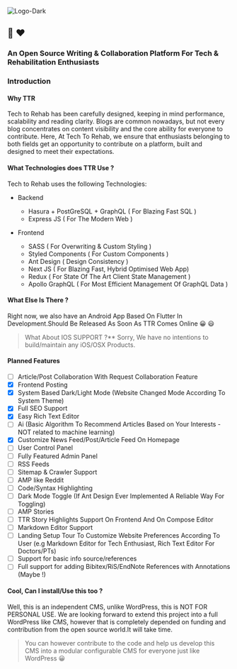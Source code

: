 ![Logo-Dark](https://i.ibb.co/VjztJqb/TTR-DARKsvg-1.jpg)

## :star_struck: :heart:

### An Open Source Writing & Collaboration Platform For Tech & Rehabilitation Enthusiasts

### Introduction

#### Why TTR

Tech to Rehab has been carefully designed, keeping in mind performance, scalability and reading clarity. Blogs are common nowadays, but not every blog concentrates on content visibility and the core ability for everyone to contribute. Here, At Tech To Rehab, we ensure that enthusiasts belonging to both fields get an opportunity to contribute on a platform, built and designed to meet their expectations.

#### What Technologies does TTR Use ?

Tech to Rehab uses the following Technologies:

- Backend

  - Hasura + PostGreSQL + GraphQL ( For Blazing Fast SQL )
  - Express JS ( For The Modern Web )

- Frontend
  - SASS ( For Overwriting & Custom Styling )
  - Styled Components ( For Custom Components )
  - Ant Design ( Design Consistency )
  - Next JS ( For Blazing Fast, Hybrid Optimised Web App)
  - Redux ( For State Of The Art Client State Management )
  - Apollo GraphQL ( For Most Efficient Management Of GraphQL Data )

#### What Else Is There ?

Right now, we also have an Android App Based On Flutter In Development.Should Be Released As Soon As TTR Comes Online :grinning: :smiley:

> What About IOS SUPPORT ?\*\*
> Sorry, We have no intentions to build/maintain any iOS/OSX Products.

#### Planned Features

- [ ] Article/Post Collaboration With Request Collaboration Feature
- [x] Frontend Posting
- [x] System Based Dark/Light Mode (Website Changed Mode According To System Theme)
- [x] Full SEO Support
- [x] Easy Rich Text Editor
- [ ] Ai (Basic Algorithm To Recommend Articles Based on Your Interests - NOT related to machine learning)
- [x] Customize News Feed/Post/Article Feed On Homepage
- [ ] User Control Panel
- [ ] Fully Featured Admin Panel
- [ ] RSS Feeds
- [ ] Sitemap & Crawler Support
- [ ] AMP like Reddit
- [ ] Code/Syntax Highlighting
- [ ] Dark Mode Toggle (If Ant Design Ever Implemented A Reliable Way For Toggling)
- [ ] AMP Stories
- [ ] TTR Story Highlights Support On Frontend And On Compose Editor
- [ ] Markdown Editor Support
- [ ] Landing Setup Tour To Customize Website Preferences According To User (e.g Markdown Editor for Tech Enthusiast, Rich Text Editor For Doctors/PTs)
- [ ] Support for basic info source/references
- [ ] Full support for adding Bibitex/RiS/EndNote References with Annotations (Maybe !)

#### Cool, Can I install/Use this too ?

Well, this is an independent CMS, unlike WordPress, this is NOT FOR PERSONAL USE. We are looking forward to extend this project into a full WordPress like CMS, however that is completely depended on funding and contribution from the open source world.It will take time.

> You can however contribute to the code and help us develop this CMS into a modular configurable CMS for everyone just like WordPress :grinning:
